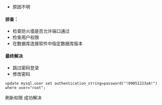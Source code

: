 - 原因不明
#### 排查：
- 检查防火墙是否允许端口通过
- 检查用户权限
- 在数据库连接软件中指定数据库版本
#### 最终解决
- 跳过密码登录
- 修改密码
```mysql
update mysql.user set authentication_string=password("!09051223aA!") where user="root";
```
刷新权限 成功解决

